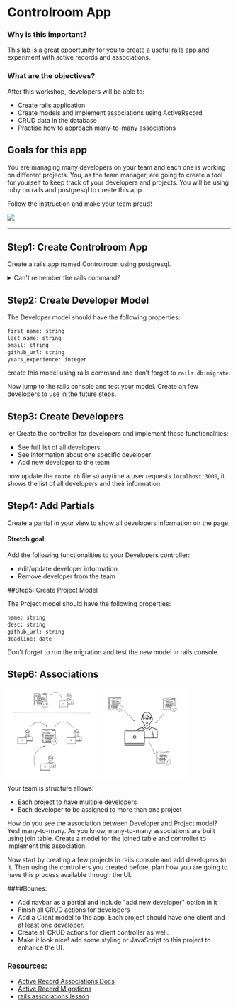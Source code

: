 
#  Controlroom App
### Why is this important?

This lab is a great opportunity for you to create a useful rails app and experiment with active records and associations. 


### What are the objectives?

 After this workshop, developers will be able to:
 
  - Create rails application 
  - Create models and implement associations using ActiveRecord
  - CRUD data in the database
  - Practise how to approach many-to-many associations


## Goals for this app
You are managing many developers on your team and each one is working on different projects. You, as the team manager, are going to create a tool for yourself to keep track of your developers and projects. You will be using ruby on rails and postgresql to create this app. 

Follow the instruction and make your team proud! 

![](http://stream1.gifsoup.com/view5/4743746/project-management-goes-wrong-o.gif)

<hr>

## Step1: Create Controlroom App

Create a rails app named Controlroom using postgresql.
<details><summary>Can't remember the rails command?</summary>
 ` $rails new Controlroom -T -d postgresql `
</details>


## Step2: Create Developer Model 

The Developer model should have the following properties:

```
first_name: string
last_name: string
email: string
github_url: string
years_experience: integer

```
create this model using rails command and don’t forget to ` rails db:migrate `.

Now jump to the rails console and test your model. Create an few developers to use in the future steps.

## Step3: Create Developers 















ler
Create the controller for developers and implement these functionalities:

 - See full list of all developers 
 - See information about one specific developer
 - Add new developer to the team

now update the `route.rb` file so anytime a user requests `localhost:3000`, it shows the list of all developers and their information.
 
## Step4: Add Partials
Create a partial in your view to show  all developers information on the page. 

#### Stretch goal:

Add the following functionalities to your Developers controller:
 
 - edit/update developer information
 - Remove developer from the team

##Step5: Create Project Model

The Project model should have the following properties:

```
name: string
desc: string
github_url: string
deadline: date

``` 
Don't forget to run the migration and test the new model in rails console.

## Step6: Associations
<img src="diagram.png" style="width:200px">
<img src="diagram2.png" style="width:200px">

Your team is structure allows:
 
 - Each project to have multiple developers
 - Each developer to be assigned to more than one project

How do you see the association between Developer and Project model? 
Yes! many-to-many. As you know, many-to-many associations are built using join table. Create a model for the joined table and controller to implement this association. 

Now start by creating a few projects in rails console and add developers to it. Then using the controllers you created before, plan how you are going to have this process available through the UI. 


####Bounes:
- Add navbar as a partial and include "add new developer" option in it
- Finish all CRUD actions for developers
- Add a Client model to the app. Each project should have one client and at least one developer. 
- Create all CRUD actions for client controller as well.
- Make it look nice! add some styling or JavaScript to this project to enhance the UI.

 
### Resources:
- [Active Record Associations Docs ](http://guides.rubyonrails.org/association_basics.html)
- [Active Record Migrations](http://edgeguides.rubyonrails.org/active_record_migrations.html)
- [rails associations lesson](https://github.com/SF-WDI-LABS/rails-associations)

